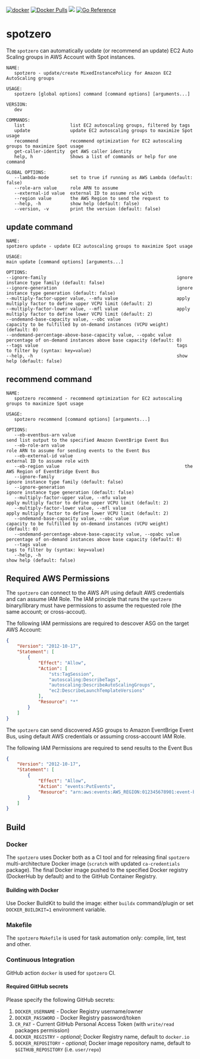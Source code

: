 [![docker](https://github.com/doitintl/spotzero/workflows/docker/badge.svg)](https://github.com/doitintl/spotzero/actions?query=workflow%3A"docker") [![Docker Pulls](https://img.shields.io/docker/pulls/doitintl/spotzero.svg?style=popout)](https://hub.docker.com/r/doitintl/spotzero) [![](https://images.microbadger.com/badges/image/doitintl/spotzero.svg)](https://microbadger.com/images/doitintl/spotzero "Get your own image badge on microbadger.com") [![Go Reference](https://pkg.go.dev/badge/github.com/doitintl/spotzero.svg)](https://pkg.go.dev/github.com/doitintl/spotzero)

# spotzero

The `spotzero` can automatically uodate (or recommend an update) EC2 Auto Scaling groups in AWS Account with Spot instances.

```text
NAME:
   spotzero - update/create MixedInstancePolicy for Amazon EC2 AutoScaling groups

USAGE:
   spotzero [global options] command [command options] [arguments...]

VERSION:
   dev

COMMANDS:
   list                 list EC2 autoscaling groups, filtered by tags
   update               update EC2 autoscaling groups to maximize Spot usage
   recommend            recommend optimization for EC2 autoscaling groups to maximize Spot usage
   get-caller-identity  get AWS caller identity
   help, h              Shows a list of commands or help for one command

GLOBAL OPTIONS:
   --lambda-mode        set to true if running as AWS Lambda (default: false)
   --role-arn value     role ARN to assume
   --external-id value  external ID to assume role with
   --region value       the AWS Region to send the request to
   --help, -h           show help (default: false)
   --version, -v        print the version (default: false)
```
## update command

```text
NAME:
spotzero update - update EC2 autoscaling groups to maximize Spot usage

USAGE:
main update [command options] [arguments...]

OPTIONS:
--ignore-family                                                 ignore instance type family (default: false)
--ignore-generation                                             ignore instance type generation (default: false)
--multiply-factor-upper value, --mfu value                      apply multiply factor to define upper VCPU limit (default: 2)
--multiply-factor-lower value, --mfl value                      apply multiply factor to define lower VCPU limit (default: 2)
--ondemand-base-capacity value, --obc value                     capacity to be fulfilled by on-demand instances (VCPU weight) (default: 0)
--ondemand-percentage-above-base-capacity value, --opabc value  percentage of on-demand instances above base capacity (default: 0)
--tags value                                                    tags to filter by (syntax: key=value)
--help, -h                                                      show help (default: false)
```

## recommend command

```text
NAME:
   spotzero recommend - recommend optimization for EC2 autoscaling groups to maximize Spot usage

USAGE:
   spotzero recommend [command options] [arguments...]

OPTIONS:
   --eb-eventbus-arn value                                         send list output to the specified Amazon EventBrige Event Bus
   --eb-role-arn value                                             role ARN to assume for sending events to the Event Bus
   --eb-external-id value                                          external ID to assume role with
   --eb-region value                                               the AWS Region of EventBridge Event Bus
   --ignore-family                                                 ignore instance type family (default: false)
   --ignore-generation                                             ignore instance type generation (default: false)
   --multiply-factor-upper value, --mfu value                      apply multiply factor to define upper VCPU limit (default: 2)
   --multiply-factor-lower value, --mfl value                      apply multiply factor to define lower VCPU limit (default: 2)
   --ondemand-base-capacity value, --obc value                     capacity to be fulfilled by on-demand instances (VCPU weight) (default: 0)
   --ondemand-percentage-above-base-capacity value, --opabc value  percentage of on-demand instances above base capacity (default: 0)
   --tags value                                                    tags to filter by (syntax: key=value)
   --help, -h                                                      show help (default: false)
```

## Required AWS Permissions

The `spotzero` can connect to the AWS API using default AWS credentials and can assume IAM Role. The IAM principle that runs the `spotzero` binary/library must have permissions to assume the requested role (the same account; or cross-accout). 

The following IAM permissions are required to descover ASG on the target AWS Account:

```json
{
    "Version": "2012-10-17",
    "Statement": [
        {
            "Effect": "Allow",
            "Action": [
                "sts:TagSession",
                "autoscaling:DescribeTags",
                "autoscaling:DescribeAutoScalingGroups",
                "ec2:DescribeLaunchTemplateVersions"
            ],
            "Resource": "*"
        }
    ]
}
```

The `spotzero` can send discovered ASG groups to Amazon EventBrige Event Bus, using default AWS credentials or assuming cross-account IAM Role. 

The following IAM Permissions are required to send results to the Event Bus
 
```json
{
    "Version": "2012-10-17",
    "Statement": [
        {
            "Effect": "Allow",
            "Action": "events:PutEvents",
            "Resource": "arn:aws:events:AWS_REGION:012345678901:event-bus/EVENT_BUS_NAME"
        }
    ]
}
```

## Build

### Docker

The `spotzero` uses Docker both as a CI tool and for releasing final `spotzero` multi-architecture Docker image (`scratch` with updated `ca-credentials` package). The final Docker image pushed to the specified Docker registry (DockerHub by default) and to the GitHub Container Registry.

#### Building with Docker

Use Docker BuildKit to build the image: either `buildx` command/plugin or set `DOCKER_BUILDKIT=1` environment variable.

### Makefile

The `spotzero` `Makefile` is used for task automation only: compile, lint, test and other.

### Continuous Integration

GitHub action `docker` is used for `spotzero` CI.

#### Required GitHub secrets

Please specify the following GitHub secrets:

1. `DOCKER_USERNAME` - Docker Registry username/owner
1. `DOCKER_PASSWORD` - Docker Registry password/token
1. `CR_PAT` - Current GitHub Personal Access Token (with `write/read` packages permission)
1. `DOCKER_REGISTRY` - _optional_; Docker Registry name, default to `docker.io`
1. `DOCKER_REPOSITORY` - _optional_; Docker image repository name, default to `$GITHUB_REPOSITORY` (i.e. `user/repo`)
